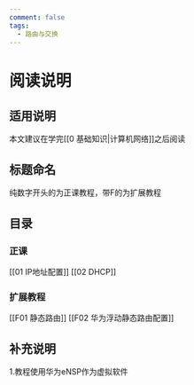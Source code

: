 ```yaml
---
comment: false
tags:
  - 路由与交换
---
```

# 阅读说明

## 适用说明

本文建议在学完[[0 基础知识|计算机网络]]之后阅读

## 标题命名

纯数字开头的为正课教程，带F的为扩展教程

## 目录
### 正课
[[01 IP地址配置]]
[[02 DHCP]]
### 扩展教程
[[F01 静态路由]]
[[F02 华为浮动静态路由配置]]
## 补充说明

1.教程使用华为eNSP作为虚拟软件
